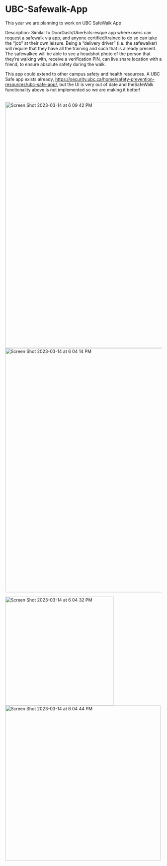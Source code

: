 # UBC-Safewalk-App

This year we are planning to work on UBC SafeWalk App 

Description: Similar to DoorDash/UberEats-esque app where users can request a safewalk via app, and anyone certified/trained to do so can take the “job” at their own leisure. Being a “delivery driver” (i.e. the safewalker) will require that they have all the training and such that is already present. The safewalkee will be able to see a headshot photo of the person that they’re walking with, receive a verification PIN, can live share location with a friend, to ensure absolute safety during the walk. 

This app could extend to other campus safety and health resources. A UBC Safe app exists already, https://security.ubc.ca/home/safety-prevention-resources/ubc-safe-app/, but the UI is very out of date and theSafeWalk functionality above is not implemented so we are making it better!

<br>
<img width="792" alt="Screen Shot 2023-03-14 at 6 09 42 PM" src="https://user-images.githubusercontent.com/70575969/225178430-eec0194f-4358-4ef0-b0b4-189afb392462.png">

<img width="786" alt="Screen Shot 2023-03-14 at 6 04 14 PM" src="https://user-images.githubusercontent.com/70575969/225178000-a4dc9aef-e9b9-43c2-9e30-eca0533f553d.png">

<p float="left">
<img width="350" alt="Screen Shot 2023-03-14 at 6 04 32 PM" src="https://user-images.githubusercontent.com/70575969/225178006-a9cd5737-0ad1-4c91-8d67-c4dd5705c99e.png"> <img width="500" alt="Screen Shot 2023-03-14 at 6 04 44 PM" src="https://user-images.githubusercontent.com/70575969/225178009-a0b77e40-1253-4c4a-9790-0b021f265a79.png">
</p>
